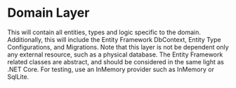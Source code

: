 ﻿# Domain Layer

This will contain all entities, types and logic specific to the domain.
Additionally, this will include the Entity Framework DbContext, Entity Type Configurations, and Migrations. 
Note that this layer is not be dependent only any external resource, such as a physical database.
The Entity Framework related classes are abstract, and should be considered in the same light as .NET Core.
For testing, use an InMemory provider such as InMemory or SqlLite. 
